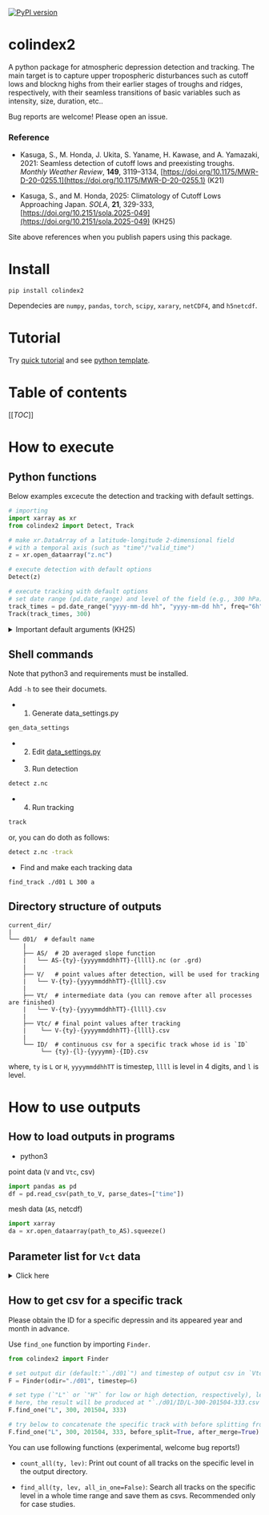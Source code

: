 [![PyPI version](https://badge.fury.io/py/colindex2.svg)](https://pypi.org/project/colindex2/)

# colindex2

<!--
<div align="left">
<img src="map.png" width="40%">
</div>
-->

A python package for atmospheric depression detection and tracking. The main target is to capture upper tropospheric disturbances such as cutoff lows and blockng highs from their earlier stages of troughs and ridges, respectively, with their seamless transitions of basic variables such as intensity, size, duration, etc..  

 Bug reports are welcome! Please open an issue.

### Reference

- Kasuga, S., M. Honda, J. Ukita, S. Yaname, H. Kawase, and A. Yamazaki, 2021: Seamless detection of cutoff lows and preexisting troughs. *Monthly Weather Review*, **149**, 3119–3134, [https://doi.org/10.1175/MWR-D-20-0255.1](https://doi.org/10.1175/MWR-D-20-0255.1) (K21)  

- Kasuga, S., and M. Honda, 2025: Climatology of Cutoff Lows Approaching Japan. *SOLA*, **21**, 329-333, [https://doi.org/10.2151/sola.2025-049](https://doi.org/10.2151/sola.2025-049) (KH25)  

Site above references when you publish papers using this package.

<!--
:warning: The tracking scheme is underconstruction and its definition may be changed unnoticed. The relatively stabe versions are v2.7.6, and v2.8.1 See Tags and CHANGELOG. (edit: 2025.4.30)
-->

# Install

```
pip install colindex2
```
Dependecies are `numpy`, `pandas`, `torch`, `scipy`, `xarary`, `netCDF4`, and `h5netcdf`. 
<!--
> If you use anaconda environment, prepare the dependencies using `conda` in advance and then install `colindex2` using conda's `pip`, as recommended by [ANACONDA](https://www.anaconda.com/blog/using-pip-in-a-conda-environment).  
-->

# Tutorial
Try [quick tutorial](colindex2_tutorial.ipynb) and see [python template](template_for_python_user.py).

# Table of contents
[[_TOC_]]

# How to execute
## Python functions

Below examples excecute the detection and tracking with default settings.

```python
# importing
import xarray as xr
from colindex2 import Detect, Track

# make xr.DataArray of a latitude-longitude 2-dimensional field
# with a temporal axis (such as "time"/"valid_time")
z = xr.open_dataarray("z.nc")

# execute detection with default options
Detect(z)

# execute tracking with default options
# set date range (pd.date_range) and level of the field (e.g., 300 hPa) to be tracked
track_times = pd.date_range("yyyy-mm-dd hh", "yyyy-mm-dd hh", freq="6h")
Track(track_times, 300)
```

<details>

<summary> Important default arguments (KH25) </summary>

- `Detect()` (For more details, see [source code](colindex2/colindex2.py#L12))

| args| default values | description |
| ---- | ----------- | ----- |
| odir | "./d01" | Parent output directory path. |
| r | np.arange(200,2101,100) | Searching radius variable r [km]. Set it considering depression size range of your interest. |
| SR_thres | 3.0 | SR threshold to remove tiny trough |
| So_thres | 3.0 | So threshold to remove weak vortices [m/100km]|
| nproc | 4 | Number of parallel process |



- `Track()` (For more details, see [source code](colindex2/tracking_overlap2.py#L1040))

| args| default values | description |
| ---- | ----------- | ----- |
| odir | "./d01" | parent output directory name |
| tlimit | 150.0 | Traveling speed limit to prevent wrong connections by large depressions [km/h]. Default 150 km/h is 900 km in 6 hour. |
| long_term | False | If False, tracking ID will be continuously counted up during the analysis period, and massive memory usage may occur. If True, tracking ID will be labeled from 1 in every 00UTC 1st Jan. |
| DU_thres | 36 | Threshold for noise removal with respect to duration (life time) [hour]. |

<!--
| QS_min_intensity | 10.0 | Minimum So for significant blocking [m/100 km]. A in Schwierz et al. (2004, GRL). |
| QS_min_radius | 800 | Minimum ro for significant blocking [km]. S in Schwierz et al. (2004, GRL). 1200 km is correspond to a 2,000,000 km^2 feature area when it is defined as a circle with radius of `ro` /* 2/3 (i.e., 800 km). |
| QS_min_overlap_ratio | 0.7 | Temporal overlapping ratio of ro circles for the quasi-stational conditions. O in Schwierz et al. (2004, GRL). |
-->


</details>

## Shell commands
Note that python3 and requirements must be installed.  

Add `-h` to see their documets.

- 1. Generate data_settings.py

```bash
gen_data_settings
```

- 2. Edit [data_settings.py](data_settings.py)

- 3. Run detection

```bash
detect z.nc
```

- 4. Run tracking

```bash
track
```

or, you can do doth as follows:

```bash
detect z.nc -track
```

<!--
- Draw maps to check tracking data and AS (netcdf output only)

```bash
$ draw_map z.nc ./d01 L 300 nps
```
-->

- Find and make each tracking data

```
find_track ./d01 L 300 a
```

## Directory structure of outputs

```
current_dir/
|
└── d01/  # default name
    |
    ├── AS/  # 2D averaged slope function
    |   └── AS-{ty}-{yyyymmddhhTT}-{llll}.nc (or .grd)
    |
    ├── V/   # point values after detection, will be used for tracking
    |   └── V-{ty}-{yyyymmddhhTT}-{llll}.csv
    |
    ├── Vt/  # intermediate data (you can remove after all processes are finished)
    |   └── V-{ty}-{yyyymmddhhTT}-{llll}.csv
    |
    ├── Vtc/ # final point values after tracking
    |    └── V-{ty}-{yyyymmddhhTT}-{llll}.csv
    |
    └── ID/  # continuous csv for a specific track whose id is `ID`
         └── {ty}-{l}-{yyyymm}-{ID}.csv
```
where, `ty` is `L` or `H`, `yyyymmddhhTT` is timestep, `llll` is level in 4 digits, and `l` is level.  


# How to use outputs
## How to load outputs in programs

- python3

 point data (`V` and `Vtc`, csv) 
```python
import pandas as pd
df = pd.read_csv(path_to_V, parse_dates=["time"])
```
 mesh data (`AS`, netcdf)
```python
import xarray
da = xr.open_dataarray(path_to_AS).squeeze()
```

<!--
- julia

 point data (`V` and `Vtc`, csv) 
```julia
using CSV, DataFrames, Dates
df = CSV.read(path_to_V, DataFrame)
df.time = DateTime.(df.time, "yyyy-mm-dd HH:MM:SS")
```
 mesh data (`AS`, netcdf)
```julia
using Datasets
ds = Dataset(path_to_AS)
ar = ds["AS"][:,:]
```
-->

## Parameter list for `Vct` data

<details>
<summary> Click here </summary>

| Names| Description |
| ---- | ----------- |
| time | Time. |
| ty | `0` for lows and troughs, <br> `1` for highs and ridges. |
| lev | Level of the input field. |
| lat, lon | Central coorditates in latitude and longitude. |
| valV | Value of input field on the center |
| valX | Value of the nearest local minimum (maximum) of input field for a low (high). |
| lonX,latX | Latitude and longitude of the nearest local extremum if any, otherwise this value will be `999.9` |
| So | Optimal slope [m/100 km]. Intensity of depresion (circular geostrophic wind speed). |
| ro | Optimal radius [r km]. Size of depression (as a radius of its surrounding circulation). |
| Do | Optimal depth [m]. Vertical depth of depression. |
| SBG | Background slope [m/100 km]. |
| SBGang | Angle of Background slope vector [radian]. `0` for east. |
| m, n | Zonal, meridional components of SBG, respectivelly [m/100 km]. |
| SR | Slope ratio. Less (more) than 1.34 tends to correspond to a closed-contour (open-contour) system. See K21 for detail discussions. |
| ex | Distinction between closed and open systems. <br>`1` (there is a extremum within `ro`\*0.65) for lows/highs <br> `0` for troughs/ridges. |
| EE | Eccentricity (1 for pure isotropic, smaller values for oval shape. |
| XX | Zonal discrete laplacian with a step of `ro` [m/(100 km)**2]. Small value means the feature has weak zonal concavity. `0.5` might be a good value to exclude sub-tropical large ridges. |
| ID | Identification number. This can be larger than number of resultant detections since it includes noises. |
| MERGE | Merge lysis flag. <br>`-1` for soritary lysis, <br>`-2` for being merged from someone, <br>`-3` for lysis at the end of analysis, <br>`-4` for being involved in the secondary process (see Fig. S2 in KH25), <br>`other integers` for the object ID of its merge lysis. |
| SPLIT | Split genesis flag. <br>`-1` for soritary genesis, <br>`-2` for being splitting and producing someone, <br>`-3` for genesis at the start of analysis, <br>`-4` for being involved in the secondary process (see Fig. S2 in KH25), <br>`other integers` for the object ID of its split genesis. |
| DIST | Moving distance in a timestep [km]. Central difference. When merge/split/genesis/lysis, value will be missing. |
| SPEED | Moving speed [m/s]. DIST/timestep. |
| DIR | Moving direction [radian]. 0 for east. |
| \_ DC | Accumulated duration [timestep] including before split. |
| DU | Duration [hour]. |
| XS | Sequential duration being `ex`=1 (lows/highs). |
| QS | Quasi-stational (QS) duration [hour]. The conditions for QS are controlled by the options in `Track()` as follows: <br> - `QS_min_intensity` <br> - `QS_min_radius` <br> - `QS_min_overlap_ratio` |
| MAX | `1` for the maximum development timestep (maximum `So`). |
| MAXSo | `So` when MAX. |
| exGEN | Closed system genesys (`ex` changed from `0` to `1` in this timestep). |
| exLYS | Closed system lysis (`ex` changed from `1` to `0` in the next timestep). |

<!--
| ALLDIST | Accumulated moving distance [km]. |
| MEDDIST | Median moving distance in a track [km]. |
| MAXXS | Maximum duration of XS in a track (XS can be scored in multiple sequences). |
| MAXQS5 | Maximum duration of QS5 in a track. |
| MAXQS7 | Maximum duration of QS7 in a track. |
-->

</details>

## How to get csv for a specific track

Please obtain the ID for a specific depressin and its appeared year and month in advance.

Use `find_one` function by importing `Finder`.

```python
from colindex2 import Finder

# set output dir (default:"`./d01`") and timestep of output csv in `Vtc`
F = Finder(odir="./d01", timestep=6)

# set type (`"L"` or `"H"` for low or high detection, respectively), level (e.g., 300 hPa here), and year/month with 6 digits (e.g., 201504) when the feature appeared, and ID for the specific feature (e.g., 333)
# here, the result will be produced at "`./d01/ID/L-300-201504-333.csv`"
F.find_one("L", 300, 201504, 333)

# try below to concatenate the specific track with before splitting from and after merging to other features
F.find_one("L", 300, 201504, 333, before_split=True, after_merge=True)
```

You can use following functions (experimental, welcome bug reports!)

- `count_all(ty, lev)`: Print out count of all tracks on the specific level in the output directory.

- `find_all(ty, lev, all_in_one=False)`: Search all tracks on the specific level in a whole time range and save them as csvs. Recommended only for case studies.


